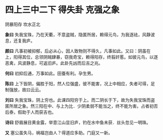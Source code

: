 # 四上三中二下 得失卦 克强之象

阴暴阳存 坎水正北

**象曰** 失我宝珠，乃在天衢，不意盗贼，隐匿所居，赖得元鸟，为我逐祛，风静波息，还复我庐。

**颜曰** 凡事初被抑郁，后必从心，因人致物则不得久，凡事如此。又曰：阴虽在上，阳得其位，总领阴贼肆暴，窃我奇宝，赖得阳存，终翦奸慝。如彼元鸟，以逐恶禽，风波静息，可返旧庐。此卦先凶而后吉之兆。

**何曰** 初抑后通，万事如此。田蚕有利。孕生男。

**陈曰** 上下皆阴，偏胜于阳，然人位强盛，彼不能害，况上中相应，失者可得，足制强放，故曰云云。

**刘曰** 失我宝珠，阴上穷也。此课四阳穷于上。而二阴长于下，故为失我宝珠而盗匿所居之象。然三阳在中、与上为比．少阴柔弱不能当之，终不能为害。占者初否后泰，假助于人而获吉也。

**诗曰** 舒眉展目黄金露，举意江山显旧庐，钓在水中鱼未获．丝头忽见一明珠。

**又** 塞公虽失马，祸福岂由人？得道应多助。门庭又一新。
